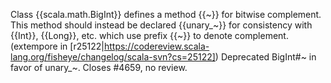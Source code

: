 Class {{scala.math.BigInt}} defines a method {{~}} for bitwise complement.  This method should instead be declared {{unary_~}} for consistency with {{Int}}, {{Long}}, etc. which use prefix {{~}} to denote complement.
(extempore in [r25122|https://codereview.scala-lang.org/fisheye/changelog/scala-svn?cs=25122]) Deprecated BigInt#~ in favor of unary_~.  Closes #4659, no review.
